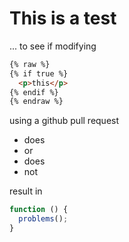 # This is a test

... to see if modifying

```html
{% raw %}
{% if true %}
  <p>this</p>
{% endif %}
{% endraw %}
```

using a github pull request

* does
* or
* does
* not

result in

```javascript
function () {
  problems();
}
```
